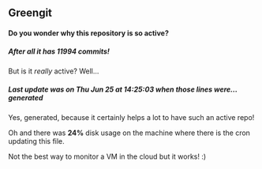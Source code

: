 ## Greengit

#### Do you wonder why this repository is so active?

##### After all it has 11994 commits!

But is it *really* active? Well...

##### Last update was on Thu Jun 25 at 14:25:03 when those lines were... generated

Yes, generated, because it certainly helps a lot to have such an active repo!

Oh and there was **24%** disk usage on the machine
where there is the cron updating this file.

Not the best way to monitor a VM in the cloud but it works! :)
